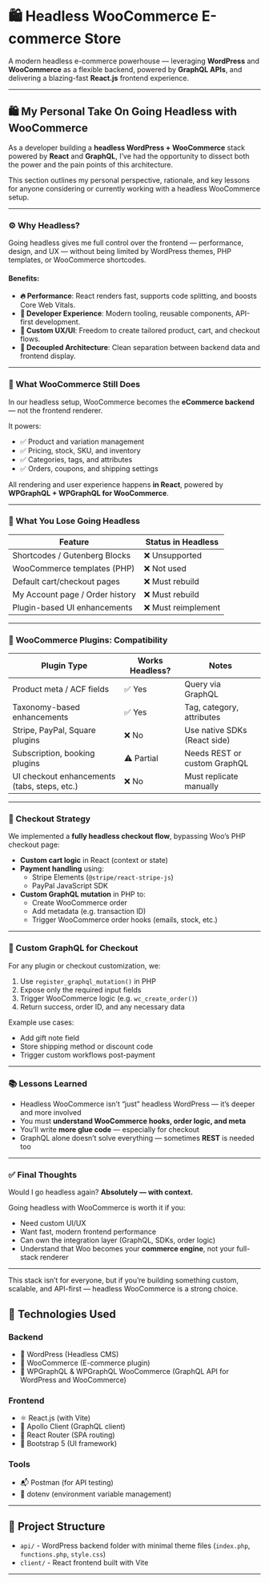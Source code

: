 # 🛍️ Headless WooCommerce E-commerce Store

A modern headless e-commerce powerhouse — leveraging **WordPress** and **WooCommerce** as a flexible backend, powered by **GraphQL APIs**, and delivering a blazing-fast **React.js** frontend experience.

---

## 🛍️ My Personal Take On Going Headless with WooCommerce

As a developer building a **headless WordPress + WooCommerce** stack powered by **React** and **GraphQL**, I’ve had the opportunity to dissect both the power and the pain points of this architecture.

This section outlines my personal perspective, rationale, and key lessons for anyone considering or currently working with a headless WooCommerce setup.

---

### ⚙️ Why Headless?

Going headless gives me full control over the frontend — performance, design, and UX — without being limited by WordPress themes, PHP templates, or WooCommerce shortcodes.

#### Benefits:
- **🔥 Performance**: React renders fast, supports code splitting, and boosts Core Web Vitals.
- **🧠 Developer Experience**: Modern tooling, reusable components, API-first development.
- **🎨 Custom UX/UI**: Freedom to create tailored product, cart, and checkout flows.
- **🔌 Decoupled Architecture**: Clean separation between backend data and frontend display.

---

### 🔌 What WooCommerce Still Does

In our headless setup, WooCommerce becomes the **eCommerce backend** — not the frontend renderer.

It powers:
- ✅ Product and variation management
- ✅ Pricing, stock, SKU, and inventory
- ✅ Categories, tags, and attributes
- ✅ Orders, coupons, and shipping settings

All rendering and user experience happens **in React**, powered by **WPGraphQL + WPGraphQL for WooCommerce**.

---

### 🚫 What You Lose Going Headless

| Feature                           | Status in Headless |
|-----------------------------------|--------------------|
| Shortcodes / Gutenberg Blocks     | ❌ Unsupported     |
| WooCommerce templates (PHP)       | ❌ Not used        |
| Default cart/checkout pages       | ❌ Must rebuild    |
| My Account page / Order history   | ❌ Must rebuild    |
| Plugin-based UI enhancements      | ❌ Must reimplement|

---

### 🔄 WooCommerce Plugins: Compatibility

| Plugin Type                         | Works Headless? | Notes                          |
|-------------------------------------|------------------|-------------------------------|
| Product meta / ACF fields           | ✅ Yes           | Query via GraphQL             |
| Taxonomy-based enhancements         | ✅ Yes           | Tag, category, attributes     |
| Stripe, PayPal, Square plugins      | ❌ No            | Use native SDKs (React side) |
| Subscription, booking plugins       | ⚠️ Partial       | Needs REST or custom GraphQL |
| UI checkout enhancements (tabs, steps, etc.) | ❌ No  | Must replicate manually       |

---

### 🛒 Checkout Strategy

We implemented a **fully headless checkout flow**, bypassing Woo’s PHP checkout page:

- **Custom cart logic** in React (context or state)
- **Payment handling** using:
  - Stripe Elements (`@stripe/react-stripe-js`)
  - PayPal JavaScript SDK
- **Custom GraphQL mutation** in PHP to:
  - Create WooCommerce order
  - Add metadata (e.g. transaction ID)
  - Trigger WooCommerce order hooks (emails, stock, etc.)

---

### 🧩 Custom GraphQL for Checkout

For any plugin or checkout customization, we:
1. Use `register_graphql_mutation()` in PHP
2. Expose only the required input fields
3. Trigger WooCommerce logic (e.g. `wc_create_order()`)
4. Return success, order ID, and any necessary data

Example use cases:
- Add gift note field
- Store shipping method or discount code
- Trigger custom workflows post-payment

---

### 📚 Lessons Learned

- Headless WooCommerce isn’t “just” headless WordPress — it’s deeper and more involved
- You must **understand WooCommerce hooks, order logic, and meta**
- You’ll write **more glue code** — especially for checkout
- GraphQL alone doesn’t solve everything — sometimes **REST** is needed too

---

### ✅ Final Thoughts

Would I go headless again? **Absolutely — with context.**

Going headless with WooCommerce is worth it if you:
- Need custom UI/UX
- Want fast, modern frontend performance
- Can own the integration layer (GraphQL, SDKs, order logic)
- Understand that Woo becomes your **commerce engine**, not your full-stack renderer

---

This stack isn’t for everyone, but if you’re building something custom, scalable, and API-first — headless WooCommerce is a strong choice.


## 🚀 Technologies Used

### Backend  
- 📝 WordPress (Headless CMS)  
- 🛒 WooCommerce (E-commerce plugin)  
- 📡 WPGraphQL & WPGraphQL WooCommerce (GraphQL API for WordPress and WooCommerce)

### Frontend  
- ⚛️ React.js (with Vite)  
- 🚀 Apollo Client (GraphQL client)  
- 🔀 React Router (SPA routing)  
- 🎨 Bootstrap 5 (UI framework)

### Tools  
- 📬 Postman (for API testing)  
- 🔐 dotenv (environment variable management)  

---

## 📁 Project Structure

- `api/` - WordPress backend folder with minimal theme files (`index.php`, `functions.php`, `style.css`)  
- `client/` - React frontend built with Vite

---

